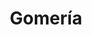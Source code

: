 ---
title: "Gomería"
url: /ciudad-autonoma-de-buenos-aires/gomeria-avenida-amancio-alcorta/
shop: reparación de automóviles
---